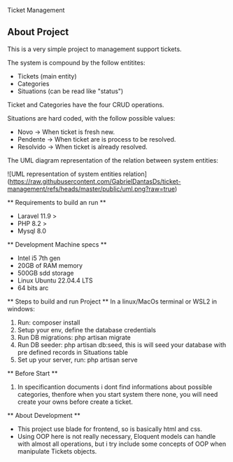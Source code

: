 <p> Ticket Management </p>

## About Project

This is a very simple project to management support tickets.

The system is compound by the follow entitites:
- Tickets (main entity)
- Categories
- Situations (can be read like "status")

Ticket and Categories have the four CRUD operations.

Situations are hard coded, with the follow possible values:
- Novo -> When ticket is fresh new.
- Pendente -> When ticket are is process to be resolved.
- Resolvido -> When ticket is already resolved.

The UML diagram representation of the relation between system entities:

![UML representation of system entities relation] (https://raw.githubusercontent.com/GabrielDantasDs/ticket-management/refs/heads/master/public/uml.png?raw=true)

** Requirements to build an run **
- Laravel 11.9 >
- PHP 8.2 >
- Mysql 8.0

** Development Machine specs ** 
- Intel i5 7th gen
- 20GB of RAM memory
- 500GB sdd storage
- Linux Ubuntu 22.04.4 LTS
- 64 bits arc

** Steps to build and run Project **
In a linux/MacOs terminal or WSL2 in windows: 
 1. Run: composer install
 2. Setup your env, define the database credentials
 3. Run DB migrations: php artisan migrate
 4. Run DB seeder: php artisan db:seed, this is will seed your database with pre defined records in Situations table
 5. Set up your server, run: php artisan serve

** Before Start **
1. In specificantion documents i dont find informations about possible categories, thenfore when you start system there none, you will need create your owns before create a ticket.

** About Development **
- This project use blade for frontend, so is basically html and css.
- Using OOP here is not really necessary, Eloquent models can handle with almost all operations, but i try include some concepts of OOP when manipulate Tickets objects.
  
